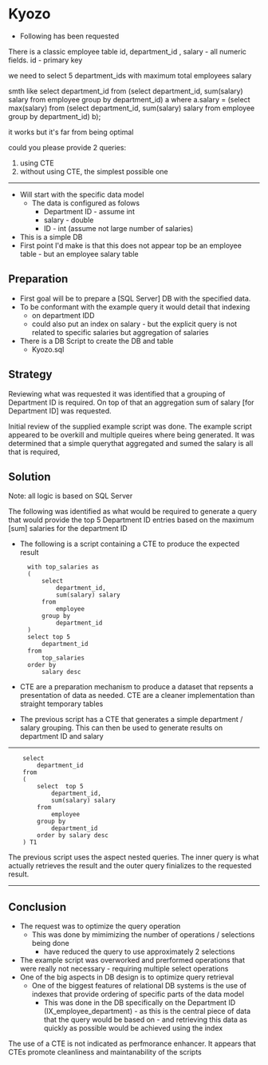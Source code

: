 # Kyozo

- Following has been requested

There is a classic employee table
id, department_id , salary - all numeric fields.
id - primary key

we need to select 5 department_ids
with maximum total employees salary

smth like
select department_id
from (select department_id, sum(salary) salary
from  employee
group by department_id) a
where a.salary = (select max(salary) from (select department_id, sum(salary) salary
from  employee
group by department_id) b);

it works but it's far from being optimal

could you please provide 2 queries:
1. using CTE
2. without using CTE, the simplest possible one
---
- Will start with the specific data model
  - The data is configured as folows
    - Department ID - assume int
    - salary        - double
    - ID            - int (assume not large number of salaries)
- This is a simple DB 
- First point I'd make is that this does not appear top be an employee table - but an employee salary table

## Preparation

 - First goal will be to prepare a [SQL Server] DB with the specified data.
 - To be conformant with  the example query it would detail that indexing 
   - on department IDD
   - could also put an index on salary - but the explicit query is not related to specific salaries but aggregation of salaries
 - There is a DB Script to create the DB and table
   - Kyozo.sql

## Strategy

Reviewing what was requested it was identified that a grouping of Department ID is required. On top of that an aggregation sum of salary [for Department ID] was requested.

Initial review of the supplied example script was done.
The example script appeared to be overkill and multiple queires where being generated.
It was determined that a simple querythat aggregated and sumed the salary is all that is required,

## Solution
Note: all logic is based on SQL Server

The following was identified as what would be required to generate a query that would provide the top 5 Department ID entries based on the maximum [sum] salaries for the department ID

- The following is a script containing a CTE to produce the expected result

		with top_salaries as
		(
			select  
				department_id, 
				sum(salary) salary
			from  
				employee
			group by 
				department_id	
		)
		select top 5
			department_id
		from 	
			top_salaries
		order by 
			salary desc	

- CTE are a preparation mechanism to produce a dataset that repsents a presentation of data as needed. CTE are a cleaner implementation than straight temporary tables
- The previous script has a CTE that generates a simple department / salary grouping. This can then be used to generate results on department ID and salary

---
		select 
			department_id
		from
		(
			select  top 5
				department_id, 
				sum(salary) salary
			from  
				employee
			group by 
				department_id
			order by salary desc	
		) T1

The previous script uses the aspect nested queries. The inner query is what actually retrieves the result and the outer query finializes to the requested result.

---

## Conclusion
- The request was to optimize the query operation
    - This was done by mimimizing the number of operations / selections being done
      - have reduced the query to use approximately 2 selections
- The example script was overworked and prerformed operations that were really not necessary - requiring multiple select operations 
- One of the big aspects in DB design is to optimize query retrieval
  - One of the biggest features of relational DB systems is the use of indexes that provide ordering of specific parts of the data model
    - This was done in the DB specifically on the Department ID (IX_employee_department) - as this is the central piece of data that the query would be based on - and retrieving this data as quickly as possible would be achieved using the index

The use of a CTE is not indicated as perfmorance enhancer. It appears that CTEs promote cleanliness and maintanability of the scripts



